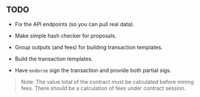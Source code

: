 ## TODO

* Fix the API endpoints (so you can pull real data).

* Make simple hash checker for proposals.

* Group outputs (and fees) for building transaction templates.

* Build the transaction templates.

* Have `endorse` sign the transaction and provide both partial sigs.

> Note: The value total of the contract must be calculated before mining fees.
> There should be a calculation of fees under contract session.
